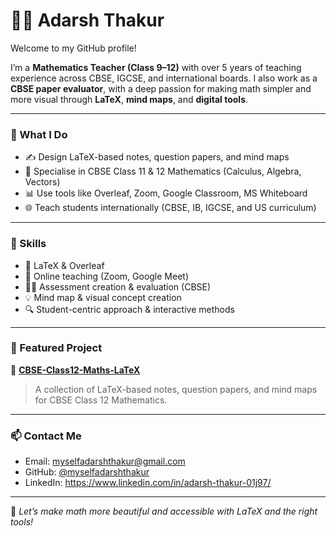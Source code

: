 # 👨‍🏫 Adarsh Thakur

Welcome to my GitHub profile!

I’m a **Mathematics Teacher (Class 9–12)** with over 5 years of teaching experience across CBSE, IGCSE, and international boards. I also work as a **CBSE paper evaluator**, with a deep passion for making math simpler and more visual through **LaTeX**, **mind maps**, and **digital tools**.

---

### 🧠 What I Do

- ✍️ Design LaTeX-based notes, question papers, and mind maps
- 🎯 Specialise in CBSE Class 11 & 12 Mathematics (Calculus, Algebra, Vectors)
- 📊 Use tools like Overleaf, Zoom, Google Classroom, MS Whiteboard
- 🌐 Teach students internationally (CBSE, IB, IGCSE, and US curriculum)

---

### 🔧 Skills

- 📌 LaTeX & Overleaf
- 🎥 Online teaching (Zoom, Google Meet)
- 🧑‍💻 Assessment creation & evaluation (CBSE)
- 💡 Mind map & visual concept creation
- 🔍 Student-centric approach & interactive methods

---

### 📂 Featured Project

📘 **[CBSE-Class12-Maths-LaTeX](https://github.com/myselfadarshthakur/CBSE-Class12-Maths-LaTeX)**  
> A collection of LaTeX-based notes, question papers, and mind maps for CBSE Class 12 Mathematics.

---

### 📫 Contact Me

- Email: myselfadarshthakur@gmail.com  
- GitHub: [@myselfadarshthakur](https://github.com/myselfadarshthakur)  
- LinkedIn: https://www.linkedin.com/in/adarsh-thakur-01j97/

---

🔗 *Let’s make math more beautiful and accessible with LaTeX and the right tools!*
